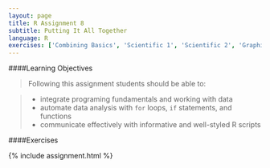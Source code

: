 ```yaml
---
layout: page
title: R Assignment 8
subtitle: Putting It All Together
language: R
exercises: ['Combining Basics', 'Scientific 1', 'Scientific 2', 'Graphing 3', 'Statistics 3']
---
```


####Learning Objectives

> Following this assignment students should be able to:

> - integrate programing fundamentals and working with data
> - automate data analysis with `for` loops, `if` statements, and functions
> - communicate effectively with informative and well-styled R scripts

####Exercises

{% include assignment.html %}
